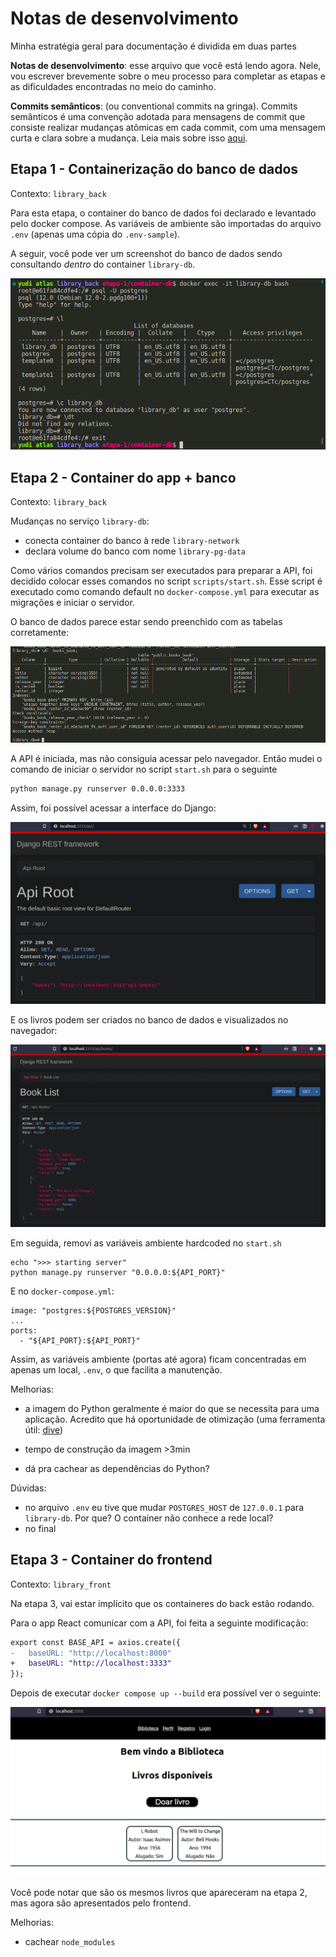# Notas de desenvolvimento

Minha estratégia geral para documentação é dividida em duas partes

**Notas de desenvolvimento**: esse arquivo que você está lendo agora. Nele, vou
escrever brevemente sobre o meu processo para completar as etapas e as 
dificuldades encontradas no meio do caminho.

**Commits semânticos**: (ou conventional commits na gringa). Commits semânticos
é uma convenção adotada para mensagens de commit que consiste realizar mudanças
atômicas em cada commit, com uma mensagem curta e clara sobre a mudança. Leia
mais sobre isso [aqui](https://conventionalcommits.org/).


## Etapa 1 - Containerização do banco de dados

Contexto: `library_back`

Para esta etapa, o container do banco de dados foi declarado e levantado pelo
docker compose. As variáveis de ambiente são importadas do arquivo `.env` (apenas 
uma cópia do `.env-sample`).

A seguir, você pode ver um screenshot do banco de dados sendo
consultando _dentro_ do container `library-db`.

![Banco de dados postgres rodando dentro do container](docs/estapa-1.png)


## Etapa 2 - Container do app + banco

Contexto: `library_back`

Mudanças no serviço `library-db`:

- conecta container do banco à rede `library-network`
- declara volume do banco com nome `library-pg-data`

Como vários comandos precisam ser executados para preparar a API, foi decidido
colocar esses comandos no script `scripts/start.sh`. Esse script é executado como
comando default no `docker-compose.yml` para executar as migrações e iniciar o servidor.

O banco de dados parece estar sendo
preenchido com as tabelas corretamente:

![Banco de dados com tabelas](docs/etapa-2-db.png)

A API é iniciada, mas não consiguia acessar pelo navegador. Então mudei o comando de iniciar o servidor no script `start.sh` para o seguinte

```sh
python manage.py runserver 0.0.0.0:3333
```

Assim, foi possível acessar a interface do Django:

![API do django](docs/etapa-2-api-navegador.png)

E os livros podem ser criados no banco de dados e visualizados no navegador:

![Exemplo de livros criados no banco de dados](docs/etapa-2-api-livros.png)

Em seguida, removi as variáveis ambiente hardcoded no `start.sh` 

    echo ">>> starting server"
    python manage.py runserver "0.0.0.0:${API_PORT}"

E no `docker-compose.yml`:

    image: "postgres:${POSTGRES_VERSION}"
    ...
    ports:
      - "${API_PORT}:${API_PORT}"

Assim, as variáveis ambiente (portas até agora) ficam concentradas em apenas
um local, `.env`, o que facilita a manutenção.

Melhorias: 

<!-- TODO: fazer essas melhorias aqui -->
- a imagem do Python geralmente é maior do que se necessita para uma aplicação.
Acredito que há oportunidade de otimização (uma ferramenta útil: 
[dive](https://github.com/wagoodman/dive))
<!-- TODO: fazer essas melhorias aqui -->
- tempo de construção da imagem >3min
<!-- TODO: fazer essas melhorias aqui -->
- dá pra cachear as dependências do Python?


Dúvidas:

- no arquivo `.env` eu tive que mudar `POSTGRES_HOST` de `127.0.0.1` 
para `library-db`. Por que? O container não conhece a rede local?
- no final

## Etapa 3 - Container do frontend

Contexto: `library_front`

Na etapa 3, vai estar implícito que os containeres do back estão rodando.

Para o app React comunicar com a API, foi feita a seguinte modificação:

```diff
export const BASE_API = axios.create({
-   baseURL: "http://localhost:8000"
+   baseURL: "http://localhost:3333"
});
```

Depois de executar `docker compose up --build` era possível ver o 
seguinte:

![](docs/etapa-3-livros.png)

Você pode notar que são os mesmos livros que apareceram na etapa 2, mas
agora são apresentados pelo frontend.

Melhorias:

- cachear `node_modules`